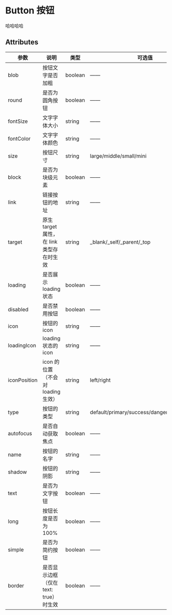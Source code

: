 # Button 按钮

<f-button>哈哈哈哈</f-button>

## Attributes

| 参数         | 说明                                     | 类型    | 可选值                                      | 默认值   |
| ------------ | ---------------------------------------- | ------- | ------------------------------------------- | -------- |
| blob         | 按钮文字是否加粗                         | boolean | ——                                          | false    |
| round        | 是否为圆角按钮                           | boolean | ——                                          | false    |
| fontSize     | 文字字体大小                             | string  | ——                                          | ——       |
| fontColor    | 文字字体颜色                             | string  | ——                                          | ——       |
| size         | 按钮尺寸                                 | string  | large/middle/small/mini                     | middle   |
| block        | 是否为块级元素                           | boolean | ——                                          | false    |
| link         | 链接按钮的地址                           | string  | ——                                          | ——       |
| target       | 原生 target 属性，在 link 类型存在时生效 | string  | \_blank/\_self/\_parent/\_top               | \_self   |
| loading      | 是否展示 loading 状态                    | boolean | ——                                          | false    |
| disabled     | 是否禁用按钮                             | boolean | ——                                          | false    |
| icon         | 按钮的 icon                              | string  | ——                                          | ——       |
| loadingIcon  | loading 状态的 icon                      | string  | ——                                          | ——       |
| iconPosition | icon 的位置（不会对 loading 生效）       | string  | left/right                                  | right    |
| type         | 按钮的类型                               | string  | default/primary/success/danger/warning/info | default  |
| autofocus    | 是否自动获取焦点                         | boolean | ——                                          | false    |
| name         | 按钮的名字                               | string  | ——                                          | f-button |
| shadow       | 按钮的阴影                               | string  | ——                                          | ——       |
| text         | 是否为文字按钮                           | boolean | ——                                          | false    |
| long         | 按钮长度是否为 100%                      | boolean | ——                                          | false    |
| simple       | 是否为简约按钮                           | boolean | ——                                          | false    |
| border       | 是否显示边框（仅在 text: true）时生效    | boolean | ——                                          | false    |

<!--         | color                                    | 按钮的颜色   | string                                      |          | ——  | -->
<!--         | linearGradient                           | 按钮的渐变色 | string                                      | ——       | ——  | -->
